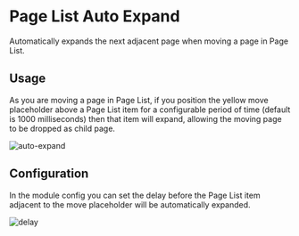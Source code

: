 # Page List Auto Expand

Automatically expands the next adjacent page when moving a page in Page List.

## Usage

As you are moving a page in Page List, if you position the yellow move placeholder above a Page List item for a configurable period of time (default is 1000 milliseconds) then that item will expand, allowing the moving page to be dropped as child page.


![auto-expand](https://github.com/Toutouwai/PageListAutoExpand/assets/1538852/6203f5c8-cff5-41a6-aa6d-7f4272c89530)

## Configuration

In the module config you can set the delay before the Page List item adjacent to the move placeholder will be automatically expanded.

![delay](https://github.com/Toutouwai/PageListAutoExpand/assets/1538852/cf3bff1d-857d-4209-bf74-be4852a9779e)
